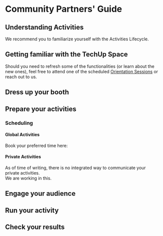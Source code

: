 # Community Partners' Guide

## Understanding Activities

We recommend you to familiarize yourself with the Activities Lifecycle.

## Getting familiar with the TechUp Space



Should you need to refresh some of the functionalities (or learn about the new ones), feel free to attend one of the scheduled [Orientation Sessions](../orientation-sessions.md) or reach out to us.



## Dress up your booth



## Prepare your activities



### Scheduling

#### Global Activities

Book your preferred time here:

#### Private Activities

As of time of writing, there is no integrated way to communicate your private activities.\
We are working in this.

####

## Engage your audience



## Run your activity



## Check your results










